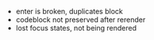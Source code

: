 - enter is broken, duplicates block
- codeblock not preserved after rerender
- lost focus states, not being rendered